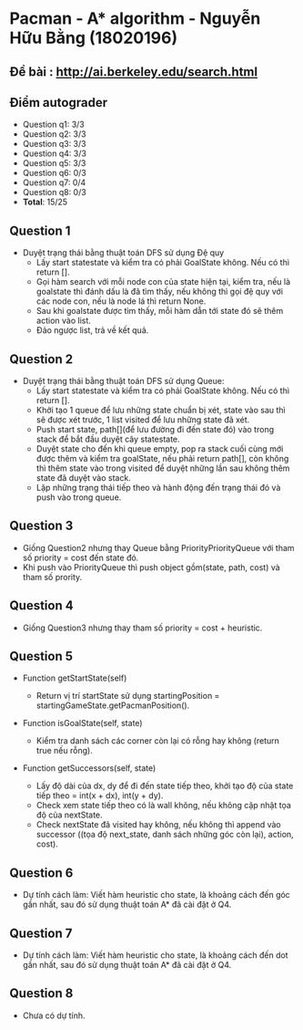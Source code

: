 # Pacman - A* algorithm - Nguyễn Hữu Bằng (18020196)
## Đề bài :  http://ai.berkeley.edu/search.html

## Điểm autograder
- Question q1: 3/3
- Question q2: 3/3
- Question q3: 3/3
- Question q4: 3/3
- Question q5: 3/3
- Question q6: 0/3
- Question q7: 0/4
- Question q8: 0/3
- **Total**: 15/25

## Question 1 
- Duyệt trạng thái bằng thuật toán DFS sử dụng Đệ quy 
    - Lấy start statestate và kiểm tra có phải GoalState không. Nếu có thì return [].
    - Gọi hàm search với mỗi node con của state hiện tại, kiểm tra, nếu là goalstate thì đánh dấu là đã tìm thấy, nếu không thì gọi đệ quy với các node con, nếu là node lá thì return None.
    - Sau khi goalstate được tìm thấy, mỗi hàm dẫn tới state đó sẽ thêm action vào list. 
    - Đảo ngược list, trả về kết quả.

## Question 2 
- Duyệt trạng thái bằng thuật toán DFS sử dụng Queue:
    - Lấy start statestate và kiểm tra có phải GoalState không. Nếu có thì return [].
    - Khởi tạo 1 queue để lưu những state chuẩn bị xét, state vào sau thì sẽ được xét trước, 1 list visited để lưu những state đã xét.
    - Push start state, path[](để lưu đường đi đến state đó) vào trong stack để bắt đầu duyệt cây statestate.
    - Duyệt state cho đến khi queue empty, pop ra stack cuối cùng mới được thêm và kiểm tra goalState, nếu phải return path[], còn không thì thêm state vào trong visited để duyệt những lần sau không thêm state đã duyệt vào stack.
    - Lặp những trạng thái tiếp theo và hành động đến trạng thái đó và push vào trong queue.


## Question 3 
- Giống Question2 nhưng thay Queue bằng PriorityPriorityQueue với tham số priority = cost đến state đó.
- Khi push vào PriorityQueue thì push object gồm(state, path, cost) và tham số prority.

## Question 4 
- Giống Question3 nhưng thay tham số priority = cost + heuristic.

## Question 5
- Function getStartState(self) 
    - Return vị trí startState sử dụng startingPosition = startingGameState.getPacmanPosition().

- Function isGoalState(self, state)
    - Kiểm tra danh sách các corner còn lại có rỗng hay không (return true nếu rỗng).

- Function getSuccessors(self, state)
    - Lấy độ dài của dx, dy để đi đến state tiếp theo, khởi tạo độ của state tiếp theo = int(x + dx), int(y + dy).
    - Check xem state tiếp theo có là wall không, nếu không cập nhật tọa độ của nextState.
    - Check nextState đã visited hay không, nếu không thì append vào successor ((tọa độ next_state, danh sách những góc còn lại), action, cost).   
## Question 6
- Dự tính cách làm: Viết hàm heuristic cho state, là khoảng cách đến góc gần nhất, sau đó sử dụng thuật toán A* đã cài đặt ở Q4.
## Question 7
- Dự tính cách làm: Viết hàm heuristic cho state, là khoảng cách đến dot gần nhất, sau đó sử dụng thuật toán A* đã cài đặt ở Q4.
## Question 8
- Chưa có dự tính.

